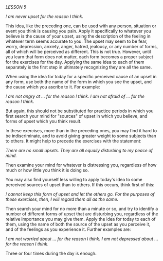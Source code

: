 *LESSON 5*

*I am never upset for the reason I think.*

This idea, like the preceding one, can be used with any person, situation or event you think is causing you pain. Apply it specifically to whatever you believe is the cause of your upset, using the description of the feeling in whatever term seems accurate to you. The upset may seem to be fear, worry, depression, anxiety, anger, hatred, jealousy, or any number of forms, all of which will be perceived as different. This is not true. However, until you learn that form does not matter, each form becomes a proper subject for the exercises for the day. Applying the same idea to each of them separately is the first step in ultimately recognizing they are all the same.

When using the idea for today for a specific perceived cause of an upset in any form, use both the name of the form in which you see the upset, and the cause which you ascribe to it. For example:

_I am not angry at ... for the reason I think._
_I am not afraid of ... for the reason I think._

But again, this should not be substituted for practice periods in which you first search your mind for "sources" of upset in which you believe, and forms of upset which you think result.

In these exercises, more than in the preceding ones, you may find it hard to be indiscriminate, and to avoid giving greater weight to some subjects than to others. It might help to precede the exercises with the statement:

_There are no small upsets. They are all equally disturbing to my peace of mind._

Then examine your mind for whatever is distressing you, regardless of how much or how little you think it is doing so.

You may also find yourself less willing to apply today's idea to some perceived sources of upset than to others. If this occurs, think first of this:

_I cannot keep this form of upset and let the others go. For the purposes of these exercises, then, I will regard them all as the same._

Then search your mind for no more than a minute or so, and try to identify a number of different forms of upset that are disturbing you, regardless of the relative importance you may give them. Apply the idea for today to each of them, using the name of both the source of the upset as you perceive it, and of the feelings as you experience it. Further examples are:

_I am not worried about ... for the reason I think._
_I am not depressed about ... for the reason I think._

Three or four times during the day is enough.